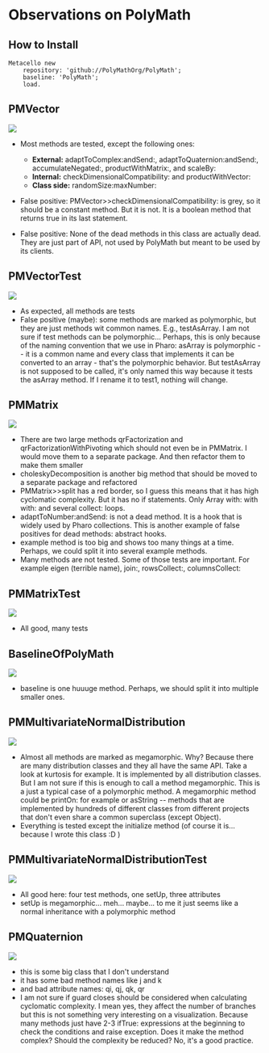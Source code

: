 # Observations on PolyMath

## How to Install

```st
Metacello new
    repository: 'github://PolyMathOrg/PolyMath';
    baseline: 'PolyMath';
    load.
```

## PMVector

![](img/PMVector.png)

- Most methods are tested, except the following ones:
	- **External:** adaptToComplex:andSend:, adaptToQuaternion:andSend:, accumulateNegated:, productWithMatrix:, and scaleBy:
	- **Internal:** checkDimensionalCompatibility: and productWithVector:
	- **Class side:** randomSize:maxNumber:

- False positive: PMVector>>checkDimensionalCompatibility: is grey, so it should be a constant method. But it is not. It is a boolean method that returns true in its last statement.
- False positive: None of the dead methods in this class are actually dead. They are just part of API, not used by PolyMath but meant to be used by its clients.

## PMVectorTest

![](img/PMVectorTest.png)

- As expected, all methods are tests
- False positive (maybe): some methods are marked as polymorphic, but they are just methods wit common names. E.g., testAsArray. I am not sure if test methods can be polymorphic... Perhaps, this is only because of the naming convention that we use in Pharo: asArray is polymorphic -- it is a common name and every class that implements it can be converted to an array - that's the polymorphic behavior. But testAsArray is not supposed to be called, it's only named this way because it tests the asArray method. If I rename it to test1, nothing will change.

## PMMatrix

![](img/PMMatrix.png)

- There are two large methods qrFactorization and qrFactorizationWithPivoting which should not even be in PMMatrix. I would move them to a separate package. And then refactor them to make them smaller
- choleskyDecomposition is another big method that should be moved to a separate package and refactored
- PMMatrix>>split has a red border, so I guess this means that it has high cyclomatic complexity. But it has no if statements. Only Array with: with with: and several collect: loops.
- adaptToNumber:andSend: is not a dead method. It is a hook that is widely used by Pharo collections. This is another example of false positives for dead methods: abstract hooks.
- example method is too big and shows too many things at a time. Perhaps, we could split it into several example methods.
- Many methods are not tested. Some of those tests are important. For example eigen (terrible name), join:, rowsCollect:, columnsCollect:

## PMMatrixTest

![](img/PMMatrixTest.png)

- All good, many tests

## BaselineOfPolyMath

![](img/BaselineOfPolyMath.png)

- baseline is one huuuge method. Perhaps, we should split it into multiple smaller ones.

## PMMultivariateNormalDistribution

![](img/PMMultivariateNormalDistribution.png)

- Almost all methods are marked as megamorphic. Why? Because there are many distribution classes and they all have the same API. Take a look at kurtosis for example. It is implemented by all distribution classes. But I am not sure if this is enough to call a method megamorphic. This is a just a typical case of a polymorphic method. A megamorphic method could be printOn: for example or asString -- methods that are implemented by hundreds of different classes from different projects that don't even share a common superclass (except Object).
- Everything is tested except the initialize method (of course it is... because I wrote this class :D )

## PMMultivariateNormalDistributionTest

![](img/PMMultivariateNormalDistributionTest.png)

- All good here: four test methods, one setUp, three attributes
- setUp is megamorphic... meh... maybe... to me it just seems like a normal inheritance with a polymorphic method

## PMQuaternion

![](img/PMQuaternion.png)

- this is some big class that I don't understand
- it has some bad method names like j and k
- and bad attribute names: qi, qj, qk, qr
- I am not sure if guard closes should be considered when calculating cyclomatic complexity. I mean yes, they affect the number of branches but this is not something very interesting on a visualization. Because many methods just have 2-3 ifTrue: expressions at the beginning to check the conditions and raise exception. Does it make the method complex? Should the complexity be reduced? No, it's a good practice.